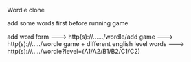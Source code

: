 Wordle clone 

add some words first before running game

add word form ---> http(s)://....../wordle/add 
game ---> http(s)://...../wordle 
game + different english level words --->  http(s)://...../wordle?level=(A1/A2/B1/B2/C1/C2)
